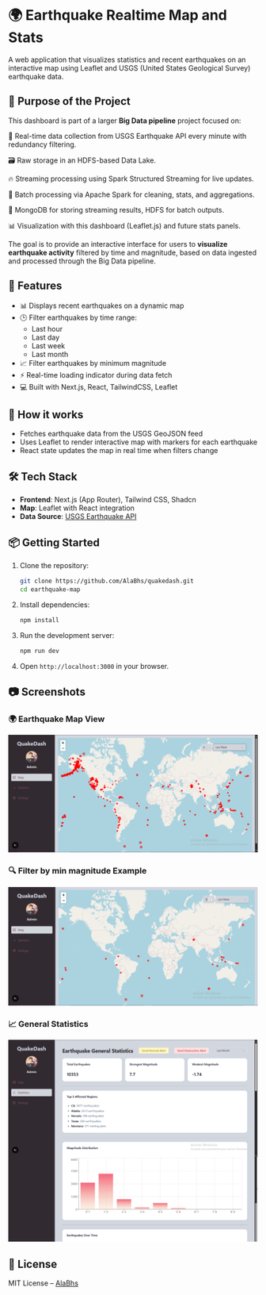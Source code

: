 
# 🌍 Earthquake Realtime Map and Stats

A web application that visualizes statistics and recent earthquakes on an interactive map using Leaflet and USGS (United States Geological Survey) earthquake data.

## 🎯 Purpose of the Project

This dashboard is part of a larger **Big Data pipeline** project focused on:

🔄 Real-time data collection from USGS Earthquake API every minute with redundancy filtering.

🗃️ Raw storage in an HDFS-based Data Lake.

🔥 Streaming processing using Spark Structured Streaming for live updates.

🧮 Batch processing via Apache Spark for cleaning, stats, and aggregations.

🧷 MongoDB for storing streaming results, HDFS for batch outputs.

📊 Visualization with this dashboard (Leaflet.js) and future stats panels.

The goal is to provide an interactive interface for users to **visualize earthquake activity** filtered by time and magnitude, based on data ingested and processed through the Big Data pipeline.

## 🚀 Features

- 📊 Displays recent earthquakes on a dynamic map
- 🕒 Filter earthquakes by time range:
  - Last hour
  - Last day
  - Last week
  - Last month
- 📈 Filter earthquakes by minimum magnitude
- ⚡ Real-time loading indicator during data fetch
- 💻 Built with Next.js, React, TailwindCSS, Leaflet

## 🧠 How it works

- Fetches earthquake data from the USGS GeoJSON feed
- Uses Leaflet to render interactive map with markers for each earthquake
- React state updates the map in real time when filters change

## 🛠 Tech Stack

- **Frontend**: Next.js (App Router), Tailwind CSS, Shadcn
- **Map**: Leaflet with React integration
- **Data Source**: [USGS Earthquake API](https://earthquake.usgs.gov/earthquakes/feed/v1.0/geojson.php)

## 📦 Getting Started

1. Clone the repository:
   ```bash
   git clone https://github.com/AlaBhs/quakedash.git
   cd earthquake-map
   ```

2. Install dependencies:
   ```bash
   npm install
   ```

3. Run the development server:
   ```bash
   npm run dev
   ```

4. Open `http://localhost:3000` in your browser.

## 📷 Screenshots

### 🌍 Earthquake Map View
![Earthquake Map](./public/screenshots/map.png)

### 🔍 Filter by min magnitude Example
![Filter by Magnitude](./public/screenshots/filter.png)

### 📈 General Statistics
![Last Stats](./public/screenshots/stats.png)

## 📄 License

MIT License – [AlaBhs](https://github.com/AlaBhs)
